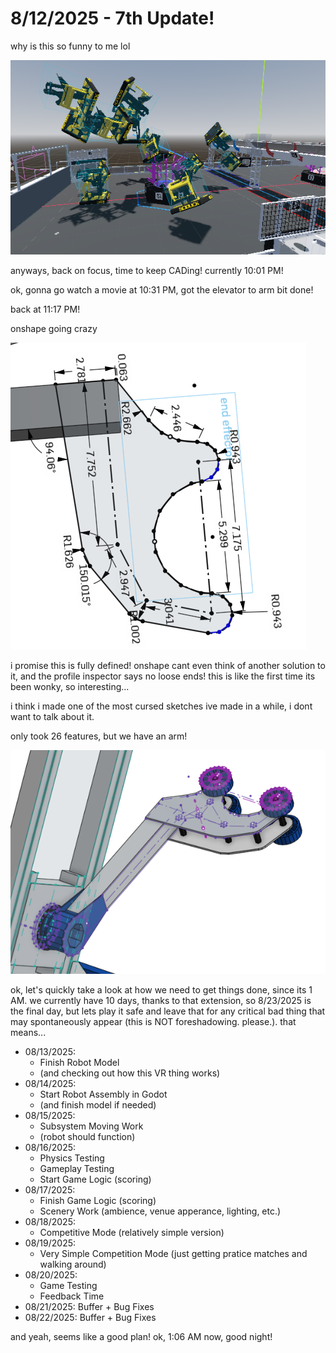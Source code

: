 # 8/12/2025 - 7th Update!

why is this so funny to me lol

![hmm](</updatelogs/images/202508/08122025 - 1.png>)

anyways, back on focus, time to keep CADing! currently 10:01 PM!

ok, gonna go watch a movie at 10:31 PM, got the elevator to arm bit done!

back at 11:17 PM!

onshape going crazy

![huh](</updatelogs/images/202508/08122025 - 2.png>)

i promise this is fully defined! onshape cant even think of another solution to it, and the profile inspector says no loose ends! this is like the first time its been wonky, so interesting...

i think i made one of the most cursed sketches ive made in a while, i dont want to talk about it.

only took 26 features, but we have an arm!

![woo](</updatelogs/images/202508/08122025 - 3.png>)

ok, let's quickly take a look at how we need to get things done, since its 1 AM. we currently have 10 days, thanks to that extension, so 8/23/2025 is the final day, but lets play it safe and leave that for any critical bad thing that may spontaneously appear (this is NOT foreshadowing. please.). that means...


- 08/13/2025:
    - Finish Robot Model
    - (and checking out how this VR thing works)
- 08/14/2025:
    - Start Robot Assembly in Godot
    - (and finish model if needed)
- 08/15/2025:
    - Subsystem Moving Work
    - (robot should function)
- 08/16/2025:
    - Physics Testing
    - Gameplay Testing
    - Start Game Logic (scoring)
- 08/17/2025:
    - Finish Game Logic (scoring)
    - Scenery Work (ambience, venue apperance, lighting, etc.)
- 08/18/2025:
    - Competitive Mode (relatively simple version)
- 08/19/2025:
    - Very Simple Competition Mode (just getting pratice matches and walking around)
- 08/20/2025:
    - Game Testing
    - Feedback Time
- 08/21/2025: Buffer + Bug Fixes
- 08/22/2025: Buffer + Bug Fixes

and yeah, seems like a good plan! ok, 1:06 AM now, good night!